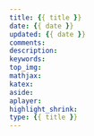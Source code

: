 ```yaml
---
title: {{ title }}
date: {{ date }}
updated: {{ date }}
comments:
description:
keywords:
top_img:
mathjax:
katex:
aside:
aplayer:
highlight_shrink:
type: {{ title }}
---
```

